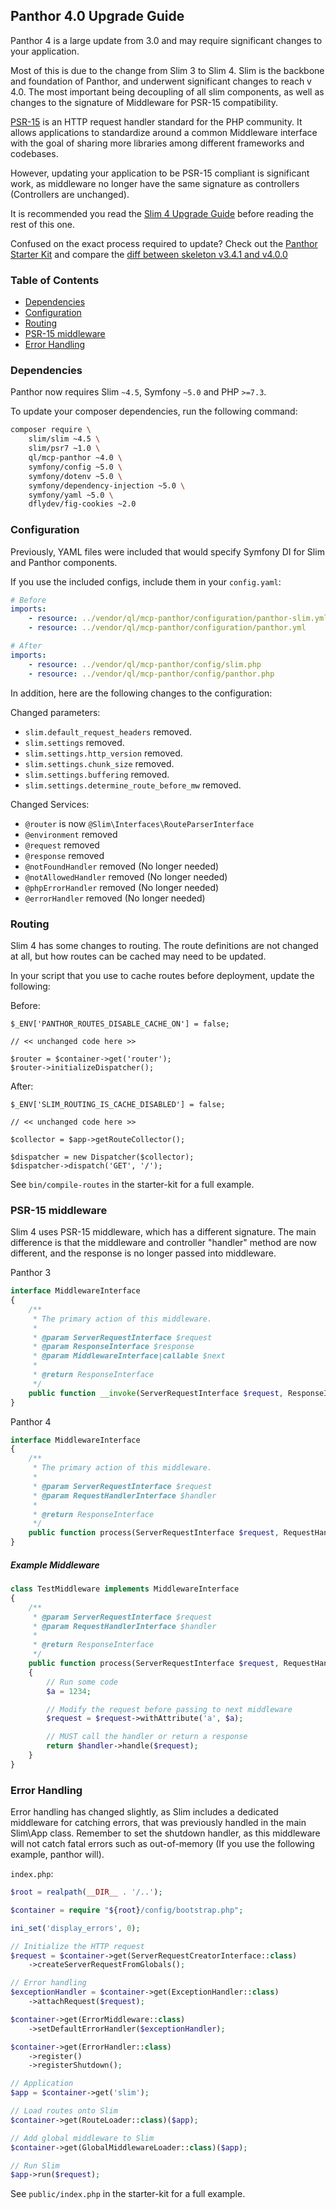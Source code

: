 ## Panthor 4.0 Upgrade Guide

Panthor 4 is a large update from 3.0 and may require significant changes to your application.

Most of this is due to the change from Slim 3 to Slim 4. Slim is the backbone and foundation of Panthor,
and underwent significant changes to reach v 4.0. The most important being decoupling of all slim components,
as well as changes to the signature of Middleware for PSR-15 compatibility.

[PSR-15](http://www.php-fig.org/psr/psr-15/) is an HTTP request handler standard for the PHP community. It allows
applications to standardize around a common Middleware interface with the goal of sharing more libraries among
different frameworks and codebases.

However, updating your application to be PSR-15 compliant is significant work, as middleware no longer have the same
signature as controllers (Controllers are unchanged).

It is recommended you read the [Slim 4 Upgrade Guide](http://www.slimframework.com/docs/v4/start/upgrade.html) before
reading the rest of this one.

Confused on the exact process required to update? Check out the [Panthor Starter Kit](./starter-kit)
and compare the [diff between skeleton v3.4.1 and v4.0.0](https://github.com/quickenloans/panthor-skeleton/compare/3.4.1...4.0.0)

### Table of Contents
- [Dependencies](#dependencies)
- [Configuration](#configuration)
- [Routing](#routing)
- [PSR-15 middleware](#psr-15-middleware)
- [Error Handling](#error-handling)

### Dependencies

Panthor now requires Slim `~4.5`, Symfony `~5.0` and PHP `>=7.3`.

To update your composer dependencies, run the following command:
```bash
composer require \
    slim/slim ~4.5 \
    slim/psr7 ~1.0 \
    ql/mcp-panthor ~4.0 \
    symfony/config ~5.0 \
    symfony/dotenv ~5.0 \
    symfony/dependency-injection ~5.0 \
    symfony/yaml ~5.0 \
    dflydev/fig-cookies ~2.0
```

### Configuration

Previously, YAML files were included that would specify Symfony DI for Slim and Panthor components.

If you use the included configs, include them in your `config.yaml`:
```yaml
# Before
imports:
    - resource: ../vendor/ql/mcp-panthor/configuration/panthor-slim.yml
    - resource: ../vendor/ql/mcp-panthor/configuration/panthor.yml

# After
imports:
    - resource: ../vendor/ql/mcp-panthor/config/slim.php
    - resource: ../vendor/ql/mcp-panthor/config/panthor.php

```

In addition, here are the following changes to the configuration:

Changed parameters:
- `slim.default_request_headers` removed.
- `slim.settings` removed.
- `slim.settings.http_version` removed.
- `slim.settings.chunk_size` removed.
- `slim.settings.buffering` removed.
- `slim.settings.determine_route_before_mw` removed.

Changed Services:
- `@router` is now `@Slim\Interfaces\RouteParserInterface`
- `@environment` removed
- `@request` removed
- `@response` removed
- `@notFoundHandler` removed (No longer needed)
- `@notAllowedHandler` removed (No longer needed)
- `@phpErrorHandler` removed (No longer needed)
- `@errorHandler` removed (No longer needed)

### Routing

Slim 4 has some changes to routing. The route definitions are not changed at all, but how routes can be cached
may need to be updated.

In your script that you use to cache routes before deployment, update the following:

Before:
```
$_ENV['PANTHOR_ROUTES_DISABLE_CACHE_ON'] = false;

// << unchanged code here >>

$router = $container->get('router');
$router->initializeDispatcher();
```

After:
```
$_ENV['SLIM_ROUTING_IS_CACHE_DISABLED'] = false;

// << unchanged code here >>

$collector = $app->getRouteCollector();

$dispatcher = new Dispatcher($collector);
$dispatcher->dispatch('GET', '/');
```

See `bin/compile-routes` in the starter-kit for a full example.

### PSR-15 middleware

Slim 4 uses PSR-15 middleware, which has a different signature. The main difference is that the middleware and controller "handler"
method are now different, and the response is no longer passed into middleware.

Panthor 3
```php
interface MiddlewareInterface
{
    /**
     * The primary action of this middleware.
     *
     * @param ServerRequestInterface $request
     * @param ResponseInterface $response
     * @param MiddlewareInterface|callable $next
     *
     * @return ResponseInterface
     */
    public function __invoke(ServerRequestInterface $request, ResponseInterface $response, callable $next);
}
```

Panthor 4
```php
interface MiddlewareInterface
{
    /**
     * The primary action of this middleware.
     *
     * @param ServerRequestInterface $request
     * @param RequestHandlerInterface $handler
     *
     * @return ResponseInterface
     */
    public function process(ServerRequestInterface $request, RequestHandlerInterface $handler): ResponseInterface;
}
```

##### Example Middleware

```php
class TestMiddleware implements MiddlewareInterface
{
    /**
     * @param ServerRequestInterface $request
     * @param RequestHandlerInterface $handler
     *
     * @return ResponseInterface
     */
    public function process(ServerRequestInterface $request, RequestHandlerInterface $handler): ResponseInterface
    {
        // Run some code
        $a = 1234;

        // Modify the request before passing to next middleware
        $request = $request->withAttribute('a', $a);

        // MUST call the handler or return a response
        return $handler->handle($request);
    }
}
```

### Error Handling

Error handling has changed slightly, as Slim includes a dedicated middleware for catching errors, that was previously
handled in the main Slim\App class. Remember to set the shutdown handler, as this middleware will not catch fatal errors
such as out-of-memory (If you use the following example, panthor will).

`index.php`:

```php
$root = realpath(__DIR__ . '/..');

$container = require "${root}/config/bootstrap.php";

ini_set('display_errors', 0);

// Initialize the HTTP request
$request = $container->get(ServerRequestCreatorInterface::class)
    ->createServerRequestFromGlobals();

// Error handling
$exceptionHandler = $container->get(ExceptionHandler::class)
    ->attachRequest($request);

$container->get(ErrorMiddleware::class)
    ->setDefaultErrorHandler($exceptionHandler);

$container->get(ErrorHandler::class)
    ->register()
    ->registerShutdown();

// Application
$app = $container->get('slim');

// Load routes onto Slim
$container->get(RouteLoader::class)($app);

// Add global middleware to Slim
$container->get(GlobalMiddlewareLoader::class)($app);

// Run Slim
$app->run($request);
```

See `public/index.php` in the starter-kit for a full example.
